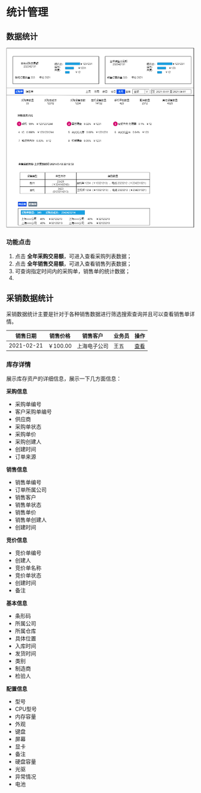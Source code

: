 # 统计管理

## 数据统计

![数据统计](../img/数据统计.png)

### 功能点击

1. 点击 **全年采购交易额**，可进入查看采购列表数据；
2. 点击 **全年销售交易额**，可进入查看销售列表数据；
3. 可查询指定时间内的采购单，销售单的统计数据；
4. 

## 采销数据统计

采销数据统计主要是针对于各种销售数据进行筛选搜索查询并且可以查看销售单详情。

| 销售日期 | 销售价格 | 销售客户 | 业务员 | 操作 |
| -------- | -------- | -------- | ------ | ---- |
| 2021-02-21 | ￥100.00 | 上海电子公司 | 王五 | [查看](#store_detail) |

### 库存详情<div id="strore_detail"></div>

展示库存资产的详细信息，展示一下几方面信息：

**采购信息**
 - 采购单编号
 - 客户采购单编号
 - 供应商
 - 采购单状态
 - 采购单价
 - 采购创建人
 - 创建时间
 - 订单来源

**销售信息**
 - 销售单编号
 - 订单所属公司
 - 销售客户
 - 销售单状态
 - 销售单价
 - 销售单创建人
 - 创建时间

**竞价信息**
 - 竞价单编号
 - 创建人
 - 竞价单名称
 - 竞价单状态
 - 创建时间
 - 备注

**基本信息**
 - 条形码
 - 所属公司
 - 所属仓库
 - 具体位置
 - 入库时间
 - 发货时间
 - 类别
 - 制造商
 - 检验人

**配置信息**
 - 型号
 - CPU型号
 - 内存容量
 - 外观
 - 键盘
 - 屏幕
 - 显卡
 - 备注
 - 硬盘容量
 - 光驱
 - 异常情况
 - 电池





